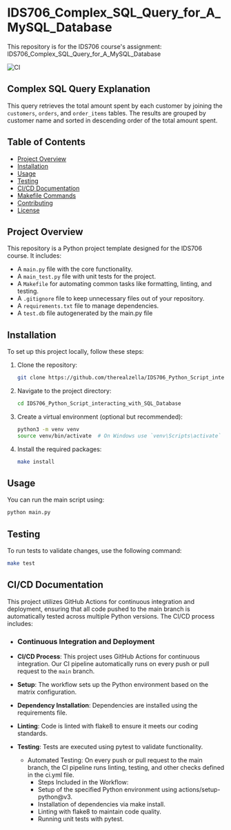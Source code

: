 # IDS706_Complex_SQL_Query_for_A_MySQL_Database

This repository is for the IDS706 course's assignment: IDS706_Complex_SQL_Query_for_A_MySQL_Database

![CI](https://github.com/therealzella/IDS706-python-github-template/actions/workflows/ci.yml/badge.svg)

## Complex SQL Query Explanation

This query retrieves the total amount spent by each customer by joining the `customers`, `orders`, and `order_items` tables. The results are grouped by customer name and sorted in descending order of the total amount spent.

## Table of Contents
- [Project Overview](#project-overview)
- [Installation](#installation)
- [Usage](#usage)
- [Testing](#testing)
- [CI/CD Documentation](#cicd-documentation)
- [Makefile Commands](#makefile-commands)
- [Contributing](#contributing)
- [License](#license)

## Project Overview
This repository is a Python project template designed for the IDS706 course. It includes:
- A `main.py` file with the core functionality.
- A `main_test.py` file with unit tests for the project.
- A `Makefile` for automating common tasks like formatting, linting, and testing.
- A `.gitignore` file to keep unnecessary files out of your repository.
- A `requirements.txt` file to manage dependencies.
- A `test.db` file autogenerated by the main.py file

## Installation
To set up this project locally, follow these steps:

1. Clone the repository:
    ```sh
    git clone https://github.com/therealzella/IDS706_Python_Script_interacting_with_SQL_Database.git
    ```

2. Navigate to the project directory:
    ```sh
    cd IDS706_Python_Script_interacting_with_SQL_Database
    ```

3. Create a virtual environment (optional but recommended):
    ```sh
    python3 -m venv venv
    source venv/bin/activate  # On Windows use `venv\Scripts\activate`
    ```

4. Install the required packages:
    ```sh
    make install
    ```

## Usage
You can run the main script using:
```sh
python main.py
```

## Testing
To run tests to validate changes, use the following command:
```sh
make test
```

## CI/CD Documentation
This project utilizes GitHub Actions for continuous integration and deployment, ensuring that all code pushed to the main branch is automatically tested across multiple Python versions. The CI/CD process includes:

  - ### Continuous Integration and Deployment
  - **CI/CD Process**: This project uses GitHub Actions for continuous integration. Our CI pipeline automatically runs on every push or pull request to the `main` branch.
  - **Setup**: The workflow sets up the Python environment based on the matrix configuration.
  - **Dependency Installation**: Dependencies are installed using the requirements file.
  - **Linting**: Code is linted with flake8 to ensure it meets our coding standards.
  - **Testing**: Tests are executed using pytest to validate functionality.

    - Automated Testing: On every push or pull request to the main branch, the CI pipeline runs linting, testing,         and other checks defined in the ci.yml file.
        - Steps Included in the Workflow:
        - Setup of the specified Python environment using actions/setup-python@v3.
        - Installation of dependencies via make install.
        - Linting with flake8 to maintain code quality.
        - Running unit tests with pytest.



